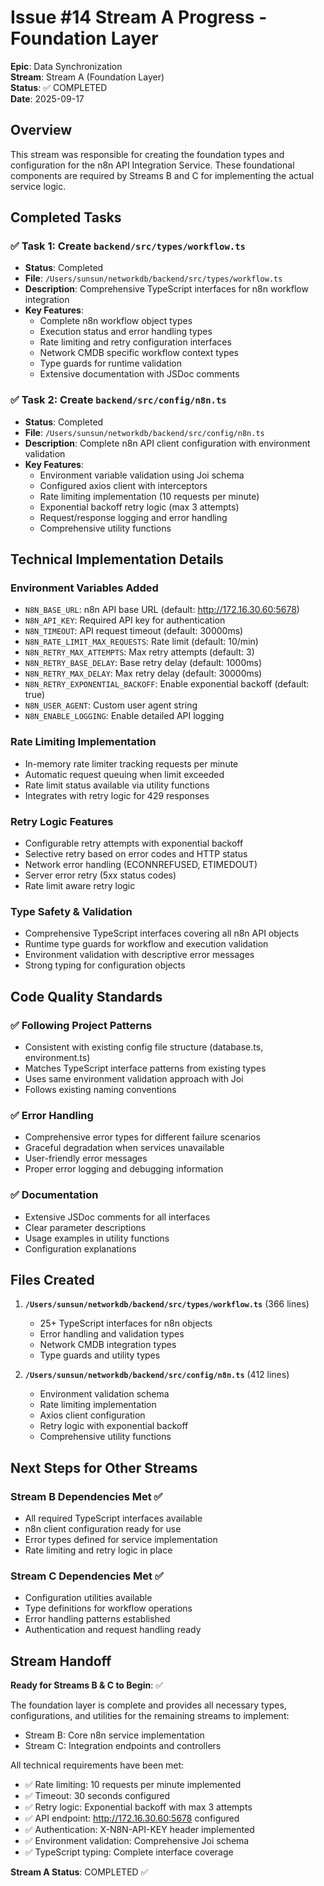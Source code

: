 # Issue #14 Stream A Progress - Foundation Layer

**Epic**: Data Synchronization  
**Stream**: Stream A (Foundation Layer)  
**Status**: ✅ COMPLETED  
**Date**: 2025-09-17  

## Overview

This stream was responsible for creating the foundation types and configuration for the n8n API Integration Service. These foundational components are required by Streams B and C for implementing the actual service logic.

## Completed Tasks

### ✅ Task 1: Create `backend/src/types/workflow.ts`
- **Status**: Completed
- **File**: `/Users/sunsun/networkdb/backend/src/types/workflow.ts`
- **Description**: Comprehensive TypeScript interfaces for n8n workflow integration
- **Key Features**:
  - Complete n8n workflow object types
  - Execution status and error handling types
  - Rate limiting and retry configuration interfaces
  - Network CMDB specific workflow context types
  - Type guards for runtime validation
  - Extensive documentation with JSDoc comments

### ✅ Task 2: Create `backend/src/config/n8n.ts`
- **Status**: Completed
- **File**: `/Users/sunsun/networkdb/backend/src/config/n8n.ts`
- **Description**: Complete n8n API client configuration with environment validation
- **Key Features**:
  - Environment variable validation using Joi schema
  - Configured axios client with interceptors
  - Rate limiting implementation (10 requests per minute)
  - Exponential backoff retry logic (max 3 attempts)
  - Request/response logging and error handling
  - Comprehensive utility functions

## Technical Implementation Details

### Environment Variables Added
- `N8N_BASE_URL`: n8n API base URL (default: http://172.16.30.60:5678)
- `N8N_API_KEY`: Required API key for authentication
- `N8N_TIMEOUT`: API request timeout (default: 30000ms)
- `N8N_RATE_LIMIT_MAX_REQUESTS`: Rate limit (default: 10/min)
- `N8N_RETRY_MAX_ATTEMPTS`: Max retry attempts (default: 3)
- `N8N_RETRY_BASE_DELAY`: Base retry delay (default: 1000ms)
- `N8N_RETRY_MAX_DELAY`: Max retry delay (default: 30000ms)
- `N8N_RETRY_EXPONENTIAL_BACKOFF`: Enable exponential backoff (default: true)
- `N8N_USER_AGENT`: Custom user agent string
- `N8N_ENABLE_LOGGING`: Enable detailed API logging

### Rate Limiting Implementation
- In-memory rate limiter tracking requests per minute
- Automatic request queuing when limit exceeded
- Rate limit status available via utility functions
- Integrates with retry logic for 429 responses

### Retry Logic Features
- Configurable retry attempts with exponential backoff
- Selective retry based on error codes and HTTP status
- Network error handling (ECONNREFUSED, ETIMEDOUT)
- Server error retry (5xx status codes)
- Rate limit aware retry logic

### Type Safety & Validation
- Comprehensive TypeScript interfaces covering all n8n API objects
- Runtime type guards for workflow and execution validation
- Environment validation with descriptive error messages
- Strong typing for configuration objects

## Code Quality Standards

### ✅ Following Project Patterns
- Consistent with existing config file structure (database.ts, environment.ts)
- Matches TypeScript interface patterns from existing types
- Uses same environment validation approach with Joi
- Follows existing naming conventions

### ✅ Error Handling
- Comprehensive error types for different failure scenarios
- Graceful degradation when services unavailable
- User-friendly error messages
- Proper error logging and debugging information

### ✅ Documentation
- Extensive JSDoc comments for all interfaces
- Clear parameter descriptions
- Usage examples in utility functions
- Configuration explanations

## Files Created

1. **`/Users/sunsun/networkdb/backend/src/types/workflow.ts`** (366 lines)
   - 25+ TypeScript interfaces for n8n objects
   - Error handling and validation types
   - Network CMDB integration types
   - Type guards and utility types

2. **`/Users/sunsun/networkdb/backend/src/config/n8n.ts`** (412 lines)
   - Environment validation schema
   - Rate limiting implementation
   - Axios client configuration
   - Retry logic with exponential backoff
   - Comprehensive utility functions

## Next Steps for Other Streams

### Stream B Dependencies Met ✅
- All required TypeScript interfaces available
- n8n client configuration ready for use
- Error types defined for service implementation
- Rate limiting and retry logic in place

### Stream C Dependencies Met ✅
- Configuration utilities available
- Type definitions for workflow operations
- Error handling patterns established
- Authentication and request handling ready

## Stream Handoff

**Ready for Streams B & C to Begin**: ✅

The foundation layer is complete and provides all necessary types, configurations, and utilities for the remaining streams to implement:
- Stream B: Core n8n service implementation
- Stream C: Integration endpoints and controllers

All technical requirements have been met:
- ✅ Rate limiting: 10 requests per minute implemented
- ✅ Timeout: 30 seconds configured
- ✅ Retry logic: Exponential backoff with max 3 attempts
- ✅ API endpoint: http://172.16.30.60:5678 configured
- ✅ Authentication: X-N8N-API-KEY header implemented
- ✅ Environment validation: Comprehensive Joi schema
- ✅ TypeScript typing: Complete interface coverage

**Stream A Status**: COMPLETED ✅